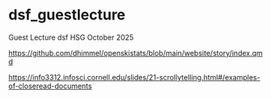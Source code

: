 # dsf_guestlecture
Guest Lecture dsf HSG October 2025

https://github.com/dhimmel/openskistats/blob/main/website/story/index.qmd

https://info3312.infosci.cornell.edu/slides/21-scrollytelling.html#/examples-of-closeread-documents